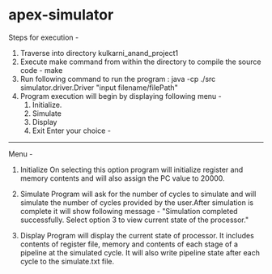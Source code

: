 # apex-simulator

Steps for execution -

1. Traverse into directory kulkarni_anand_project1 
3. Execute make command from within the directory to compile the source code -
	make
4. Run following command to run the program :
	java -cp ./src simulator.driver.Driver "input filename/filePath"
5. Program execution will begin by displaying following menu -
	1. Initialize.
	2. Simulate
	3. Display
	4. Exit
	Enter your choice -
---------------------------------------

Menu - 
1. Initialize
On selecting this option program will initialize register and memory contents and will also assign the PC value to 20000.

2. Simulate
Program will ask for the number of cycles to simulate and will simulate the number of cycles provided by the user.After simulation is complete it will show following message -
"Simulation completed successfully. Select option 3 to view current state of the processor."

3. Display
Program will display the current state of processor. It includes contents of register file, memory and contents of each stage of a pipeline at the simulated cycle.
It will also write pipeline state after each cycle to the simulate.txt file.
